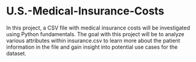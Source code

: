 # U.S.-Medical-Insurance-Costs
In this project, a CSV file with medical insurance costs will be investigated using Python fundamentals. The goal with this project will be to analyze various attributes within insurance.csv to learn more about the patient information in the file and gain insight into potential use cases for the dataset.

